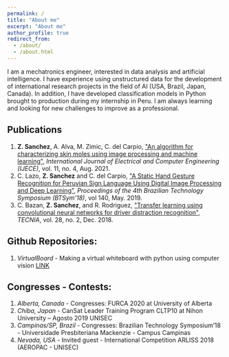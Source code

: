 ```yaml
---
permalink: /
title: "About me"
excerpt: "About me"
author_profile: true
redirect_from: 
  - /about/
  - /about.html
---
```


I am a mechatronics engineer, interested in data analysis and artificial intelligence. I have experience using unstructured data for the development of international research projects in the field of AI (USA, Brazil, Japan, Canada). In addition, I have developed classification models in Python brought to production during my internship in Peru. I am always learning and looking for new challenges to improve as a professional.

Publications
------
1. <b>Z. Sanchez</b>, A. Alva, M. Zimic, C. del Carpio, ["An algorithm for characterizing skin moles using image processing and machine learning"](https://zaise.github.io/publication/2021-08-15-Melanoma), <i>International Journal of Electrical and Computer Engineering (IJECE)</i>, vol. 11, no. 4, Aug. 2021.
1. C. Lazo, <b>Z. Sanchez</b> and C. del Carpio, ["A Static Hand Gesture Recognition for Peruvian Sign Language Using Digital Image Processing and Deep Learning"](https://zaise.github.io/publication/2019-05-29-Hand-Gesture), <i>Proceedings of the 4th Brazilian Technology Symposium (BTSym'18)</i>, vol 140, May. 2019.
1. C. Bazan, <b>Z. Sanchez</b>, and R. Rodriguez, ["Transfer learning using convolutional neural networks for driver distraction recognition"](https://zaise.github.io/publication/2018-12-17-Transfer-learning), <i>TECNIA</i>, vol. 28, no. 2, Dec. 2018.

Github Repositories:
------
1. <i>VirtualBoard</i> - Making a virtual whiteboard with python using computer vision [LINK](https://github.com/zaise/VirtualBoard)

Congresses - Contests:
------
1. <i>Alberta, Canada</i> - Congresses: FURCA 2020 at University of Alberta 
1. <i>Chiba, Japan</i> - CanSat Leader Training Program CLTP10 at Nihon University – Agosto 2019 UNISEC
1. <i>Campinas/SP, Brazil</i> - Congresses: Brazilian Technology Symposium’18 - Universidade Presbiteriana Mackenzie - Campus Campinas 
1. <i>Nevada, USA</i> - Invited guest - International Competition ARLISS 2018 (AEROPAC - UNISEC)